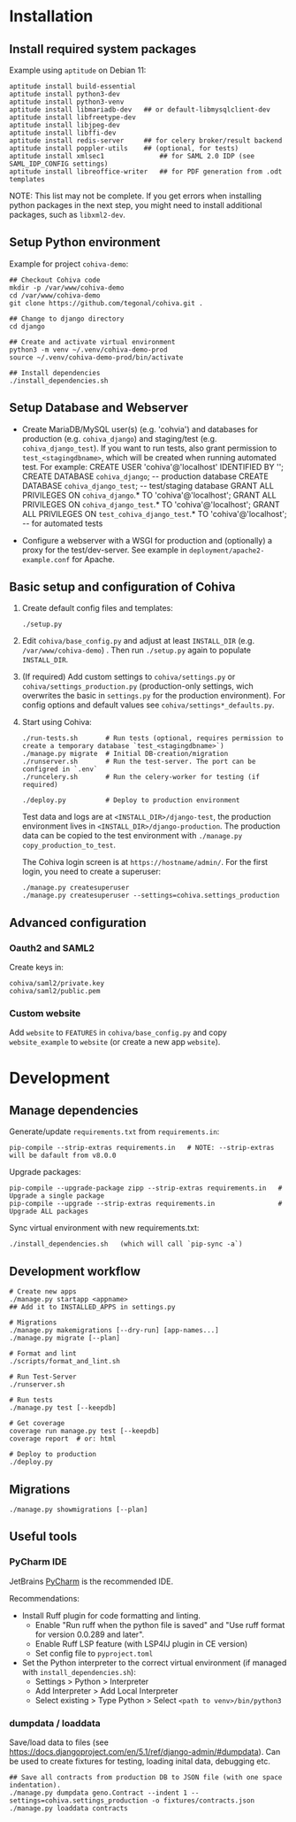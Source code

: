 # Installation

## Install required system packages

Example using `aptitude` on Debian 11:

    aptitude install build-essential
    aptitude install python3-dev
    aptitude install python3-venv
    aptitude install libmariadb-dev   ## or default-libmysqlclient-dev
    aptitude install libfreetype-dev
    aptitude install libjpeg-dev
    aptitude install libffi-dev
    aptitude install redis-server     ## for celery broker/result backend
    aptitude install poppler-utils    ## (optional, for tests)
    aptitude install xmlsec1	          ## for SAML 2.0 IDP (see SAML_IDP_CONFIG settings)
    aptitude install libreoffice-writer   ## for PDF generation from .odt templates

NOTE: This list may not be complete. If you get errors when installing python packages in the next step, you might need to install additional packages, such as `libxml2-dev`.

## Setup Python environment

Example for project `cohiva-demo`:

    ## Checkout Cohiva code
    mkdir -p /var/www/cohiva-demo
    cd /var/www/cohiva-demo
    git clone https://github.com/tegonal/cohiva.git .

    ## Change to django directory
    cd django
    
    ## Create and activate virtual environment
    python3 -m venv ~/.venv/cohiva-demo-prod
    source ~/.venv/cohiva-demo-prod/bin/activate
    
    ## Install dependencies
    ./install_dependencies.sh

## Setup Database and Webserver

 - Create MariaDB/MySQL user(s) (e.g. 'cohvia') and databases for production (e.g. `cohiva_django`) and staging/test (e.g. `cohiva_django_test`).
   If you want to run tests, also grant permission to `test_<stagingdbname>`, which will be created when running automated test.
   For example:
     CREATE USER 'cohiva'@'localhost' IDENTIFIED BY '<SECRET>';
     CREATE DATABASE `cohiva_django`;       -- production database
     CREATE DATABASE `cohiva_django_test`;  -- test/staging database
     GRANT ALL PRIVILEGES ON `cohiva_django`.* TO 'cohiva'@'localhost';
     GRANT ALL PRIVILEGES ON `cohiva_django_test`.* TO 'cohiva'@'localhost';
     GRANT ALL PRIVILEGES ON `test_cohiva_django_test`.* TO 'cohiva'@'localhost';   -- for automated tests
 
 - Configure a webserver with a WSGI for production and (optionally) a proxy for the test/dev-server. See example in `deployment/apache2-example.conf` for Apache.

## Basic setup and configuration of Cohiva

1. Create default config files and templates:
   
       ./setup.py

2. Edit `cohiva/base_config.py` and adjust at least `INSTALL_DIR` (e.g. `/var/www/cohiva-demo`) . Then run `./setup.py` again to populate `INSTALL_DIR`.
    
3. (If required) Add custom settings to `cohiva/settings.py` or `cohiva/settings_production.py` (production-only settings, wich overwrites the basic in `settings.py` for the production environment). For config options and default values see `cohiva/settings*_defaults.py`.
    
4. Start using Cohiva:

       ./run-tests.sh       # Run tests (optional, requires permission to create a temporary database `test_<stagingdbname>`)
       ./manage.py migrate  # Initial DB-creation/migration
       ./runserver.sh       # Run the test-server. The port can be configred in `.env`
       ./runcelery.sh       # Run the celery-worker for testing (if required)
       
       ./deploy.py          # Deploy to production environment
       
    Test data and logs are at `<INSTALL_DIR>/django-test`, the production environment lives in `<INSTALL_DIR>/django-production`.
    The production data can be copied to the test environment with `./manage.py copy_production_to_test`.

    The Cohiva login screen is at `https://hostname/admin/`. For the first login, you need to create a superuser:

       ./manage.py createsuperuser
       ./manage.py createsuperuser --settings=cohiva.settings_production

## Advanced configuration

### Oauth2 and SAML2

Create keys in:

    cohiva/saml2/private.key
    cohiva/saml2/public.pem

### Custom website

Add `website` to `FEATURES` in `cohiva/base_config.py` and copy `website_example` to `website` (or create a new app `website`).

# Development

## Manage dependencies

Generate/update `requirements.txt` from `requirements.in`:

    pip-compile --strip-extras requirements.in   # NOTE: --strip-extras will be dafault from v8.0.0

Upgrade packages:

    pip-compile --upgrade-package zipp --strip-extras requirements.in   # Upgrade a single package
    pip-compile --upgrade --strip-extras requirements.in                # Upgrade ALL packages

Sync virtual environment with new requirements.txt:

    ./install_dependencies.sh   (which will call `pip-sync -a`)

## Development workflow

    # Create new apps
    ./manage.py startapp <appname>
    ## Add it to INSTALLED_APPS in settings.py

    # Migrations
    ./manage.py makemigrations [--dry-run] [app-names...]
    ./manage.py migrate [--plan]

    # Format and lint
    ./scripts/format_and_lint.sh

    # Run Test-Server
    ./runserver.sh

    # Run tests
    ./manage.py test [--keepdb]

    # Get coverage
    coverage run manage.py test [--keepdb]
    coverage report  # or: html

    # Deploy to production
    ./deploy.py

## Migrations

    ./manage.py showmigrations [--plan]

## Useful tools

### PyCharm IDE

JetBrains [PyCharm](https://www.jetbrains.com/help/pycharm/installation-guide.html) is the recommended IDE.

Recommendations:

 - Install Ruff plugin for code formatting and linting.
   - Enable "Run ruff when the python file is saved" and "Use ruff format for version 0.0.289 and later".
   - Enable Ruff LSP feature (with LSP4IJ plugin in CE version)
   - Set config file to `pyproject.toml`
 - Set the Python interpreter to the correct virtual environment (if managed with `install_dependencies.sh`):
   - Settings > Python > Interpreter
   - Add Interpreter > Add Local Interpreter
   - Select existing > Type Python > Select `<path to venv>/bin/python3`

### dumpdata / loaddata

Save/load data to files (see https://docs.djangoproject.com/en/5.1/ref/django-admin/#dumpdata). Can be used to create fixtures for testing, loading inital data, debugging etc.  

    ## Save all contracts from production DB to JSON file (with one space indentation).
    ./manage.py dumpdata geno.Contract --indent 1 --settings=cohiva.settings_production -o fixtures/contracts.json
    ./manage.py loaddata contracts
   
